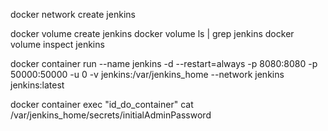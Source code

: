 docker network create jenkins

docker volume create jenkins
docker volume ls | grep jenkins
docker volume inspect jenkins

docker container run --name jenkins -d --restart=always -p 8080:8080 -p 50000:50000 -u 0 -v jenkins:/var/jenkins_home --network jenkins jenkins:latest

docker container exec "id_do_container" cat /var/jenkins_home/secrets/initialAdminPassword
